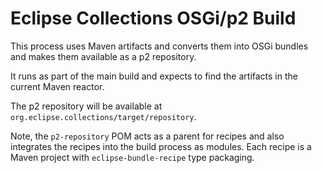 Eclipse Collections OSGi/p2 Build
=================================

This process uses Maven artifacts and converts them into OSGi bundles and makes
them available as a p2 repository.

It runs as part of the main build and expects to find the artifacts in the
current Maven reactor.

The p2 repository will be available at `org.eclipse.collections/target/repository`.

Note, the `p2-repository` POM acts as a parent for recipes and also integrates the
recipes into the build process as modules. Each recipe is a Maven project with
`eclipse-bundle-recipe` type packaging.